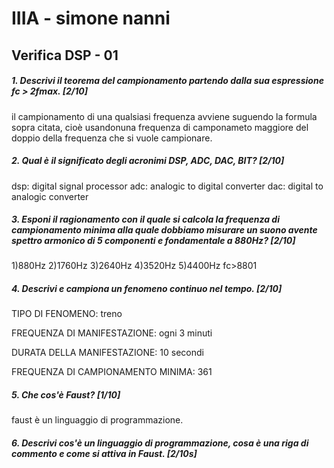# IIIA - simone nanni

## Verifica DSP - 01

##### 1. Descrivi il teorema del campionamento partendo dalla sua espressione _fc > 2fmax_. [2/10]

il campionamento di una qualsiasi frequenza avviene suguendo la formula sopra citata, cioè usandonuna frequenza di camponameto maggiore del doppio della frequenza che si vuole campionare.

##### 2. Qual è il significato degli acronimi _DSP_, _ADC_, _DAC_, _BIT_? [2/10]
dsp: digital signal processor
adc: analogic to digital converter
dac: digital to analogic converter


##### 3. Esponi il ragionamento con il quale si calcola la frequenza di campionamento minima alla quale dobbiamo misurare un suono avente spettro armonico di 5 componenti e fondamentale a _880Hz_? [2/10]

1)880Hz 2)1760Hz 3)2640Hz 4)3520Hz 5)4400Hz
fc>8801

##### 4. Descrivi e campiona un fenomeno continuo nel tempo. [2/10]

TIPO DI FENOMENO: treno

FREQUENZA DI MANIFESTAZIONE: ogni 3 minuti

DURATA DELLA MANIFESTAZIONE: 10 secondi

FREQUENZA DI CAMPIONAMENTO MINIMA: 361

##### 5. Che cos'è _Faust_? [1/10]
faust è un linguaggio di programmazione.


##### 6. Descrivi cos'è un linguaggio di programmazione, cosa è una riga di commento e come si attiva in _Faust_. [2/10s]


